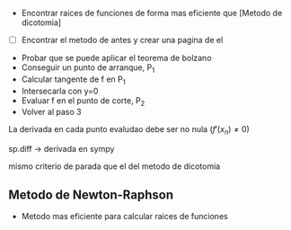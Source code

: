- Encontrar raices de funciones de forma mas eficiente que [Metodo de dicotomia]
- [ ] Encontrar el metodo de antes y crear una pagina de el

- Probar que se puede aplicar el teorema de bolzano
- Conseguir un punto de arranque, P$_1$
- Calcular tangente de f en P$_1$ 
- Intersecarla con y=0
- Evaluar f en el punto de corte, P$_2$
- Volver al paso 3

La derivada en cada punto evaludao debe ser no nula ($f'(x_n)\neq 0$)

sp.diff -> derivada en sympy

mismo criterio de parada que el del metodo de dicotomia


## Metodo de Newton-Raphson
- Metodo mas eficiente para calcular raices de funciones
